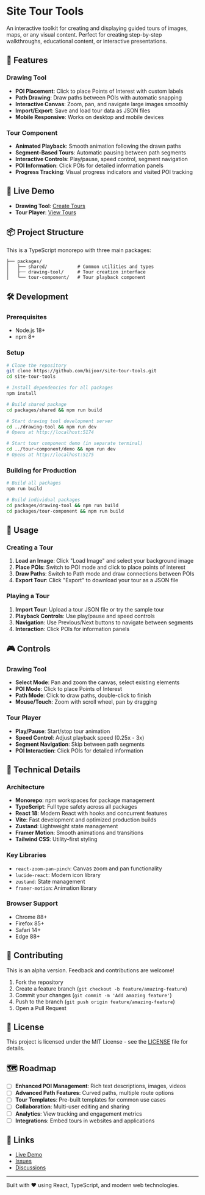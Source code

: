 # Site Tour Tools

An interactive toolkit for creating and displaying guided tours of images, maps, or any visual content. Perfect for creating step-by-step walkthroughs, educational content, or interactive presentations.

## 🎯 Features

### Drawing Tool
- **POI Placement**: Click to place Points of Interest with custom labels
- **Path Drawing**: Draw paths between POIs with automatic snapping
- **Interactive Canvas**: Zoom, pan, and navigate large images smoothly  
- **Import/Export**: Save and load tour data as JSON files
- **Mobile Responsive**: Works on desktop and mobile devices

### Tour Component
- **Animated Playback**: Smooth animation following the drawn paths
- **Segment-Based Tours**: Automatic pausing between path segments
- **Interactive Controls**: Play/pause, speed control, segment navigation
- **POI Information**: Click POIs for detailed information panels
- **Progress Tracking**: Visual progress indicators and visited POI tracking

## 🚀 Live Demo

- **Drawing Tool**: [Create Tours](https://bijoor.github.io/site-tour-tools/)
- **Tour Player**: [View Tours](https://bijoor.github.io/site-tour-tools/tour-player/)

## 📦 Project Structure

This is a TypeScript monorepo with three main packages:

```
├── packages/
│   ├── shared/           # Common utilities and types
│   ├── drawing-tool/     # Tour creation interface  
│   └── tour-component/   # Tour playback component
```

## 🛠️ Development

### Prerequisites
- Node.js 18+ 
- npm 8+

### Setup
```bash
# Clone the repository
git clone https://github.com/bijoor/site-tour-tools.git
cd site-tour-tools

# Install dependencies for all packages
npm install

# Build shared package
cd packages/shared && npm run build

# Start drawing tool development server
cd ../drawing-tool && npm run dev
# Opens at http://localhost:5174

# Start tour component demo (in separate terminal)
cd ../tour-component/demo && npm run dev  
# Opens at http://localhost:5175
```

### Building for Production
```bash
# Build all packages
npm run build

# Build individual packages
cd packages/drawing-tool && npm run build
cd packages/tour-component && npm run build
```

## 📖 Usage

### Creating a Tour

1. **Load an Image**: Click "Load Image" and select your background image
2. **Place POIs**: Switch to POI mode and click to place points of interest
3. **Draw Paths**: Switch to Path mode and draw connections between POIs
4. **Export Tour**: Click "Export" to download your tour as a JSON file

### Playing a Tour

1. **Import Tour**: Upload a tour JSON file or try the sample tour
2. **Playback Controls**: Use play/pause and speed controls
3. **Navigation**: Use Previous/Next buttons to navigate between segments
4. **Interaction**: Click POIs for information panels

## 🎮 Controls

### Drawing Tool
- **Select Mode**: Pan and zoom the canvas, select existing elements
- **POI Mode**: Click to place Points of Interest
- **Path Mode**: Click to draw paths, double-click to finish
- **Mouse/Touch**: Zoom with scroll wheel, pan by dragging

### Tour Player  
- **Play/Pause**: Start/stop tour animation
- **Speed Control**: Adjust playback speed (0.25x - 3x)
- **Segment Navigation**: Skip between path segments
- **POI Interaction**: Click POIs for detailed information

## 🔧 Technical Details

### Architecture
- **Monorepo**: npm workspaces for package management
- **TypeScript**: Full type safety across all packages
- **React 18**: Modern React with hooks and concurrent features
- **Vite**: Fast development and optimized production builds
- **Zustand**: Lightweight state management
- **Framer Motion**: Smooth animations and transitions
- **Tailwind CSS**: Utility-first styling

### Key Libraries
- `react-zoom-pan-pinch`: Canvas zoom and pan functionality
- `lucide-react`: Modern icon library
- `zustand`: State management
- `framer-motion`: Animation library

### Browser Support
- Chrome 88+
- Firefox 85+  
- Safari 14+
- Edge 88+

## 🤝 Contributing

This is an alpha version. Feedback and contributions are welcome!

1. Fork the repository
2. Create a feature branch (`git checkout -b feature/amazing-feature`)
3. Commit your changes (`git commit -m 'Add amazing feature'`)
4. Push to the branch (`git push origin feature/amazing-feature`)
5. Open a Pull Request

## 📝 License

This project is licensed under the MIT License - see the [LICENSE](LICENSE) file for details.

## 🗺️ Roadmap

- [ ] **Enhanced POI Management**: Rich text descriptions, images, videos
- [ ] **Advanced Path Features**: Curved paths, multiple route options
- [ ] **Tour Templates**: Pre-built templates for common use cases
- [ ] **Collaboration**: Multi-user editing and sharing
- [ ] **Analytics**: View tracking and engagement metrics
- [ ] **Integrations**: Embed tours in websites and applications

## 🔗 Links

- [Live Demo](https://bijoor.github.io/site-tour-tools/)
- [Issues](https://github.com/bijoor/site-tour-tools/issues)
- [Discussions](https://github.com/bijoor/site-tour-tools/discussions)

---

Built with ❤️ using React, TypeScript, and modern web technologies.